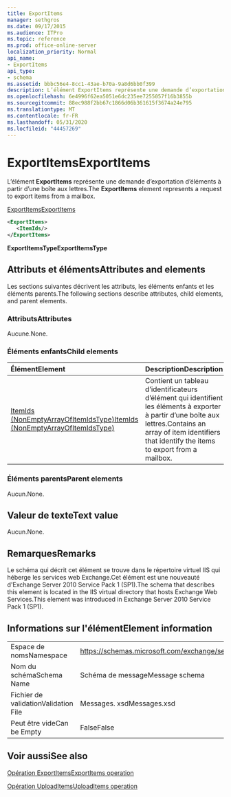 ```yaml
---
title: ExportItems
manager: sethgros
ms.date: 09/17/2015
ms.audience: ITPro
ms.topic: reference
ms.prod: office-online-server
localization_priority: Normal
api_name:
- ExportItems
api_type:
- schema
ms.assetid: bbbc56e4-8cc1-43ae-b70a-9a8d6bb0f399
description: L’élément ExportItems représente une demande d’exportation d’éléments à partir d’une boîte aux lettres.
ms.openlocfilehash: 6e4996f62ea5051e6dc235ee7255057f16b3855b
ms.sourcegitcommit: 88ec988f2bb67c1866d06b361615f3674a24e795
ms.translationtype: MT
ms.contentlocale: fr-FR
ms.lasthandoff: 05/31/2020
ms.locfileid: "44457269"
---
```

# <a name="exportitems"></a><span data-ttu-id="a52f1-103">ExportItems</span><span class="sxs-lookup"><span data-stu-id="a52f1-103">ExportItems</span></span>

<span data-ttu-id="a52f1-104">L’élément **ExportItems** représente une demande d’exportation d’éléments à partir d’une boîte aux lettres.</span><span class="sxs-lookup"><span data-stu-id="a52f1-104">The **ExportItems** element represents a request to export items from a mailbox.</span></span> 
  
[<span data-ttu-id="a52f1-105">ExportItems</span><span class="sxs-lookup"><span data-stu-id="a52f1-105">ExportItems</span></span>](exportitems.md)
  
```XML
<ExportItems>
   <ItemIds/>
</ExportItems>
```

 <span data-ttu-id="a52f1-106">**ExportItemsType**</span><span class="sxs-lookup"><span data-stu-id="a52f1-106">**ExportItemsType**</span></span>
## <a name="attributes-and-elements"></a><span data-ttu-id="a52f1-107">Attributs et éléments</span><span class="sxs-lookup"><span data-stu-id="a52f1-107">Attributes and elements</span></span>

<span data-ttu-id="a52f1-108">Les sections suivantes décrivent les attributs, les éléments enfants et les éléments parents.</span><span class="sxs-lookup"><span data-stu-id="a52f1-108">The following sections describe attributes, child elements, and parent elements.</span></span>
  
### <a name="attributes"></a><span data-ttu-id="a52f1-109">Attributs</span><span class="sxs-lookup"><span data-stu-id="a52f1-109">Attributes</span></span>

<span data-ttu-id="a52f1-110">Aucune.</span><span class="sxs-lookup"><span data-stu-id="a52f1-110">None.</span></span>
  
### <a name="child-elements"></a><span data-ttu-id="a52f1-111">Éléments enfants</span><span class="sxs-lookup"><span data-stu-id="a52f1-111">Child elements</span></span>

|<span data-ttu-id="a52f1-112">**Élément**</span><span class="sxs-lookup"><span data-stu-id="a52f1-112">**Element**</span></span>|<span data-ttu-id="a52f1-113">**Description**</span><span class="sxs-lookup"><span data-stu-id="a52f1-113">**Description**</span></span>|
|:-----|:-----|
|[<span data-ttu-id="a52f1-114">ItemIds (NonEmptyArrayOfItemIdsType)</span><span class="sxs-lookup"><span data-stu-id="a52f1-114">ItemIds (NonEmptyArrayOfItemIdsType)</span></span>](itemids-nonemptyarrayofitemidstype.md) <br/> |<span data-ttu-id="a52f1-115">Contient un tableau d’identificateurs d’élément qui identifient les éléments à exporter à partir d’une boîte aux lettres.</span><span class="sxs-lookup"><span data-stu-id="a52f1-115">Contains an array of item identifiers that identify the items to export from a mailbox.</span></span>  <br/> |
   
### <a name="parent-elements"></a><span data-ttu-id="a52f1-116">Éléments parents</span><span class="sxs-lookup"><span data-stu-id="a52f1-116">Parent elements</span></span>

<span data-ttu-id="a52f1-117">Aucun.</span><span class="sxs-lookup"><span data-stu-id="a52f1-117">None.</span></span>
  
## <a name="text-value"></a><span data-ttu-id="a52f1-118">Valeur de texte</span><span class="sxs-lookup"><span data-stu-id="a52f1-118">Text value</span></span>

<span data-ttu-id="a52f1-119">Aucun.</span><span class="sxs-lookup"><span data-stu-id="a52f1-119">None.</span></span>
  
## <a name="remarks"></a><span data-ttu-id="a52f1-120">Remarques</span><span class="sxs-lookup"><span data-stu-id="a52f1-120">Remarks</span></span>

<span data-ttu-id="a52f1-121">Le schéma qui décrit cet élément se trouve dans le répertoire virtuel IIS qui héberge les services web Exchange.Cet élément est une nouveauté d'Exchange Server 2010 Service Pack 1 (SP1).</span><span class="sxs-lookup"><span data-stu-id="a52f1-121">The schema that describes this element is located in the IIS virtual directory that hosts Exchange Web Services.This element was introduced in Exchange Server 2010 Service Pack 1 (SP1).</span></span>
  
## <a name="element-information"></a><span data-ttu-id="a52f1-122">Informations sur l'élément</span><span class="sxs-lookup"><span data-stu-id="a52f1-122">Element information</span></span>

|||
|:-----|:-----|
|<span data-ttu-id="a52f1-123">Espace de noms</span><span class="sxs-lookup"><span data-stu-id="a52f1-123">Namespace</span></span>  <br/> |https://schemas.microsoft.com/exchange/services/2006/messages  <br/> |
|<span data-ttu-id="a52f1-124">Nom du schéma</span><span class="sxs-lookup"><span data-stu-id="a52f1-124">Schema Name</span></span>  <br/> |<span data-ttu-id="a52f1-125">Schéma de message</span><span class="sxs-lookup"><span data-stu-id="a52f1-125">Message schema</span></span>  <br/> |
|<span data-ttu-id="a52f1-126">Fichier de validation</span><span class="sxs-lookup"><span data-stu-id="a52f1-126">Validation File</span></span>  <br/> |<span data-ttu-id="a52f1-127">Messages. xsd</span><span class="sxs-lookup"><span data-stu-id="a52f1-127">Messages.xsd</span></span>  <br/> |
|<span data-ttu-id="a52f1-128">Peut être vide</span><span class="sxs-lookup"><span data-stu-id="a52f1-128">Can be Empty</span></span>  <br/> |<span data-ttu-id="a52f1-129">False</span><span class="sxs-lookup"><span data-stu-id="a52f1-129">False</span></span>  <br/> |
   
## <a name="see-also"></a><span data-ttu-id="a52f1-130">Voir aussi</span><span class="sxs-lookup"><span data-stu-id="a52f1-130">See also</span></span>



[<span data-ttu-id="a52f1-131">Opération ExportItems</span><span class="sxs-lookup"><span data-stu-id="a52f1-131">ExportItems operation</span></span>](exportitems-operation.md)
  
[<span data-ttu-id="a52f1-132">Opération UploadItems</span><span class="sxs-lookup"><span data-stu-id="a52f1-132">UploadItems operation</span></span>](uploaditems-operation.md)

